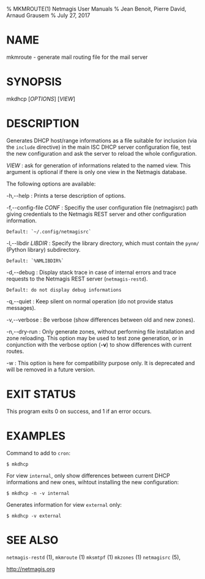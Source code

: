% MKMROUTE(1) Netmagis User Manuals
% Jean Benoit, Pierre David, Arnaud Grausem
% July 27, 2017

# NAME

mkmroute - generate mail routing file for the mail server


# SYNOPSIS

mkdhcp [*OPTIONS*] [*VIEW*]


# DESCRIPTION

Generates DHCP host/range informations as a file suitable for inclusion
(via the `include` directive) in the main ISC DHCP server configuration
file, test the new configuration and ask the server to reload the whole
configuration.

*VIEW*
  : ask for generation of informations related to the named view.
    This argument is optional if there is only one view in the
    Netmagis database.

The following options are available:

-h,--help
  : Prints a terse description of options.

-f,--config-file *CONF*
  : Specifiy the user configuration file (netmagisrc) path giving
    credentials to the Netmagis REST server and other configuration
    information.

    Default: `~/.config/netmagisrc`

-l,--libdir *LIBDIR*
  : Specify the library directory, which must contain the
    `pynm/` (Python library) subdirectory.

    Default: `%NMLIBDIR%`

-d,--debug
  : Display stack trace in case of internal errors and trace
    requests to the Netmagis REST server (`netmagis-restd`).

    Default: do not display debug informations

-q,--quiet
  : Keep silent on normal operation (do not provide status messages).

-v,--verbose
  : Be verbose (show differences between old and new zones).

-n,--dry-run
  : Only generate zones, without performing file installation and zone
    reloading. This option may be used to test zone generation, or
    in conjunction with the verbose option (**-v**) to show differences
    with current routes.

-w
  : This option is here for compatibility purpose only. It is deprecated
    and will be removed in a future version.


# EXIT STATUS

This program exits 0 on success, and 1 if an error occurs.


# EXAMPLES

Command to add to `cron`:

    $ mkdhcp

For view `internal`, only show differences between current DHCP
informations and new ones, wihtout installing the new configuration:

    $ mkdhcp -n -v internal

Generates information for view `external` only:

    $ mkdhcp -v external

# SEE ALSO

`netmagis-restd` (1),
`mkmroute` (1)
`mksmtpf` (1)
`mkzones` (1)
`netmagisrc` (5),

<http://netmagis.org>
